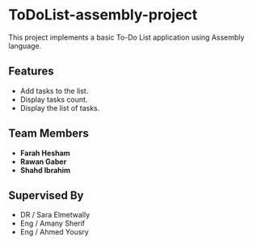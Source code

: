 # ToDoList-assembly-project

This project implements a basic To-Do List application using Assembly language.

## Features

- Add tasks to the list.
- Display tasks count.
- Display the list of tasks.

## Team Members

- **Farah Hesham**
- **Rawan Gaber**
- **Shahd Ibrahim**

## Supervised By

- DR / Sara Elmetwally
- Eng / Amany Sherif
- Eng / Ahmed Yousry
